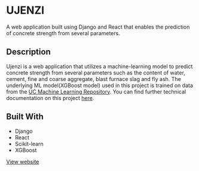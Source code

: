 # UJENZI
A web application built using Django and React that enables the prediction of concrete strength from several parameters.

## Description
Ujenzi is a web application that utilizes a machine-learning model to predict concrete strength from several parameters such as the content of water, cement, fine and coarse aggregate, blast furnace slag and fly ash. The underlying ML model(XGBoost model) used in this project is trained on data from the [UC Machine Learning Repository](https://archive.ics.uci.edu/dataset/165/concrete+compressive+strength). You can find further technical documentation on this project [here](https://ujenzi.tech/documentation).

## Built With
- Django
- React
- Scikit-learn
- XGBoost


[View website](https://ujenzi.tech)
